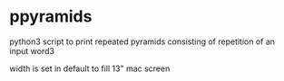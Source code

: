 # ppyramids
python3 script to print repeated pyramids consisting of repetition of an input word3

width is set in default to fill 13" mac screen
